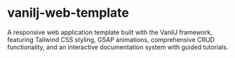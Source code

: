 # vanilj-web-template
A responsive web application template built with the VanilJ framework, featuring Tailwind CSS styling, GSAP animations, comprehensive CRUD functionality, and an interactive documentation system with guided tutorials.
